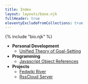 ```yaml
---
title: Index
layout: layouts/base.njk
fullHeader: true
eleventyExcludeFromCollections: true
---
```

{% include "bio.njk" %}

- **Personal Development**
  - [Unified Theory of Goal-Setting](/notes/unified-theory-of-goal-setting/)
- **Programming**
  - [Javascript Object References](/notes/javascript-object-references/)
- **Projects**
  - [Fedwiki River](/notes/fedwiki-river/)
  - [RssCloud Server](/notes/rsscloud-server/)
